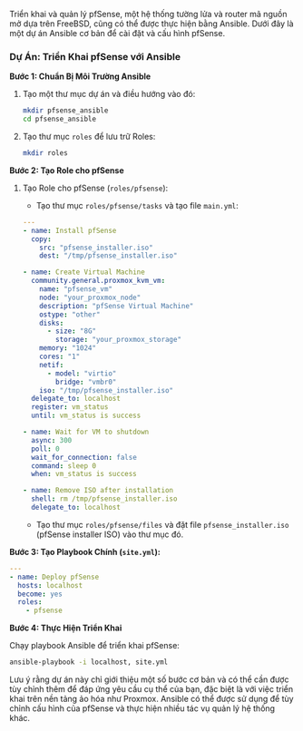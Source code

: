 Triển khai và quản lý pfSense, một hệ thống tường lửa và router mã nguồn mở dựa trên FreeBSD, cũng có thể được thực hiện bằng Ansible. Dưới đây là một dự án Ansible cơ bản để cài đặt và cấu hình pfSense.

### Dự Án: Triển Khai pfSense với Ansible

**Bước 1: Chuẩn Bị Môi Trường Ansible**

1. Tạo một thư mục dự án và điều hướng vào đó:

    ```bash
    mkdir pfsense_ansible
    cd pfsense_ansible
    ```

2. Tạo thư mục `roles` để lưu trữ Roles:

    ```bash
    mkdir roles
    ```

**Bước 2: Tạo Role cho pfSense**

1. Tạo Role cho pfSense (`roles/pfsense`):

    - Tạo thư mục `roles/pfsense/tasks` và tạo file `main.yml`:

    ```yaml
    ---
    - name: Install pfSense
      copy:
        src: "pfsense_installer.iso"
        dest: "/tmp/pfsense_installer.iso"

    - name: Create Virtual Machine
      community.general.proxmox_kvm_vm:
        name: "pfsense_vm"
        node: "your_proxmox_node"
        description: "pfSense Virtual Machine"
        ostype: "other"
        disks:
          - size: "8G"
            storage: "your_proxmox_storage"
        memory: "1024"
        cores: "1"
        netif:
          - model: "virtio"
            bridge: "vmbr0"
        iso: "/tmp/pfsense_installer.iso"
      delegate_to: localhost
      register: vm_status
      until: vm_status is success

    - name: Wait for VM to shutdown
      async: 300
      poll: 0
      wait_for_connection: false
      command: sleep 0
      when: vm_status is success

    - name: Remove ISO after installation
      shell: rm /tmp/pfsense_installer.iso
      delegate_to: localhost
    ```

    - Tạo thư mục `roles/pfsense/files` và đặt file `pfsense_installer.iso` (pfSense installer ISO) vào thư mục đó.

**Bước 3: Tạo Playbook Chính (`site.yml`):**

```yaml
---
- name: Deploy pfSense
  hosts: localhost
  become: yes
  roles:
    - pfsense
```

**Bước 4: Thực Hiện Triển Khai**

Chạy playbook Ansible để triển khai pfSense:

```bash
ansible-playbook -i localhost, site.yml
```

Lưu ý rằng dự án này chỉ giới thiệu một số bước cơ bản và có thể cần được tùy chỉnh thêm để đáp ứng yêu cầu cụ thể của bạn, đặc biệt là với việc triển khai trên nền tảng ảo hóa như Proxmox. Ansible có thể được sử dụng để tùy chỉnh cấu hình của pfSense và thực hiện nhiều tác vụ quản lý hệ thống khác.